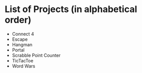 # List of Projects (in alphabetical order)
- Connect 4
- Escape
- Hangman
- Portal
- Scrabble Point Counter
- TicTacToe
- Word Wars
